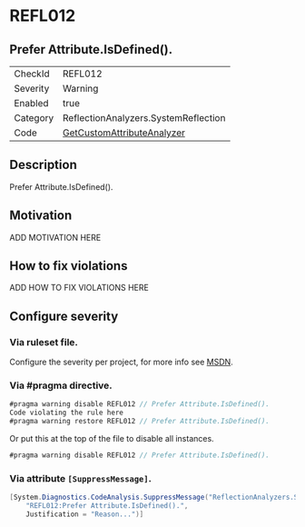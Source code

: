 # REFL012
## Prefer Attribute.IsDefined().

<!-- start generated table -->
<table>
  <tr>
    <td>CheckId</td>
    <td>REFL012</td>
  </tr>
  <tr>
    <td>Severity</td>
    <td>Warning</td>
  </tr>
  <tr>
    <td>Enabled</td>
    <td>true</td>
  </tr>
  <tr>
    <td>Category</td>
    <td>ReflectionAnalyzers.SystemReflection</td>
  </tr>
  <tr>
    <td>Code</td>
    <td><a href="https://github.com/DotNetAnalyzers/ReflectionAnalyzers/blob/master/ReflectionAnalyzers/NodeAnalzers/GetCustomAttributeAnalyzer.cs">GetCustomAttributeAnalyzer</a></td>
  </tr>
</table>
<!-- end generated table -->

## Description

Prefer Attribute.IsDefined().

## Motivation

ADD MOTIVATION HERE

## How to fix violations

ADD HOW TO FIX VIOLATIONS HERE

<!-- start generated config severity -->
## Configure severity

### Via ruleset file.

Configure the severity per project, for more info see [MSDN](https://msdn.microsoft.com/en-us/library/dd264949.aspx).

### Via #pragma directive.
```C#
#pragma warning disable REFL012 // Prefer Attribute.IsDefined().
Code violating the rule here
#pragma warning restore REFL012 // Prefer Attribute.IsDefined().
```

Or put this at the top of the file to disable all instances.
```C#
#pragma warning disable REFL012 // Prefer Attribute.IsDefined().
```

### Via attribute `[SuppressMessage]`.

```C#
[System.Diagnostics.CodeAnalysis.SuppressMessage("ReflectionAnalyzers.SystemReflection", 
    "REFL012:Prefer Attribute.IsDefined().", 
    Justification = "Reason...")]
```
<!-- end generated config severity -->